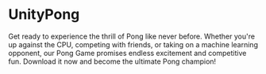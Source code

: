 # UnityPong
Get ready to experience the thrill of Pong like never before. Whether you're up against the CPU, competing with friends, or taking on a machine learning opponent, our Pong Game promises endless excitement and competitive fun. Download it now and become the ultimate Pong champion! 
